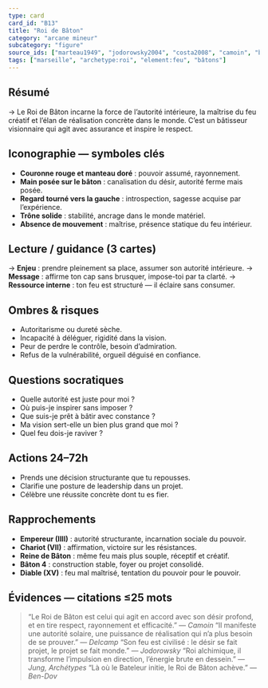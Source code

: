 ```yaml
---
type: card
card_id: "B13"
title: "Roi de Bâton"
category: "arcane mineur"
subcategory: "figure"
source_ids: ["marteau1949", "jodorowsky2004", "costa2008", "camoin", "bendov2011", "delcamp", "nadolny2018", "jung", "meditations_anonymes", "nichols"]
tags: ["marseille", "archetype:roi", "element:feu", "bâtons"]
---
```


## Résumé
→ Le Roi de Bâton incarne la force de l’autorité intérieure, la maîtrise du feu créatif et l’élan de réalisation concrète dans le monde. C’est un bâtisseur visionnaire qui agit avec assurance et inspire le respect.

## Iconographie — symboles clés
- **Couronne rouge et manteau doré** : pouvoir assumé, rayonnement.
- **Main posée sur le bâton** : canalisation du désir, autorité ferme mais posée.
- **Regard tourné vers la gauche** : introspection, sagesse acquise par l’expérience.
- **Trône solide** : stabilité, ancrage dans le monde matériel.
- **Absence de mouvement** : maîtrise, présence statique du feu intérieur.

## Lecture / guidance (3 cartes)
→ **Enjeu** : prendre pleinement sa place, assumer son autorité intérieure.
→ **Message** : affirme ton cap sans brusquer, impose-toi par ta clarté.
→ **Ressource interne** : ton feu est structuré — il éclaire sans consumer.

## Ombres & risques
- Autoritarisme ou dureté sèche.
- Incapacité à déléguer, rigidité dans la vision.
- Peur de perdre le contrôle, besoin d’admiration.
- Refus de la vulnérabilité, orgueil déguisé en confiance.

## Questions socratiques
- Quelle autorité est juste pour moi ?
- Où puis-je inspirer sans imposer ?
- Que suis-je prêt à bâtir avec constance ?
- Ma vision sert-elle un bien plus grand que moi ?
- Quel feu dois-je raviver ?

## Actions 24–72h
- Prends une décision structurante que tu repousses.
- Clarifie une posture de leadership dans un projet.
- Célèbre une réussite concrète dont tu es fier.

## Rapprochements
- **Empereur (IIII)** : autorité structurante, incarnation sociale du pouvoir.
- **Chariot (VII)** : affirmation, victoire sur les résistances.
- **Reine de Bâton** : même feu mais plus souple, réceptif et créatif.
- **Bâton 4** : construction stable, foyer ou projet consolidé.
- **Diable (XV)** : feu mal maîtrisé, tentation du pouvoir pour le pouvoir.

## Évidences — citations ≤25 mots
> “Le Roi de Bâton est celui qui agit en accord avec son désir profond, et en tire respect, rayonnement et efficacité.” — *Camoin*
> “Il manifeste une autorité solaire, une puissance de réalisation qui n’a plus besoin de se prouver.” — *Delcamp*
> “Son feu est civilisé : le désir se fait projet, le projet se fait monde.” — *Jodorowsky*
> “Roi alchimique, il transforme l’impulsion en direction, l’énergie brute en dessein.” — *Jung, Archétypes*
> “Là où le Bateleur initie, le Roi de Bâton achève.” — *Ben-Dov*
